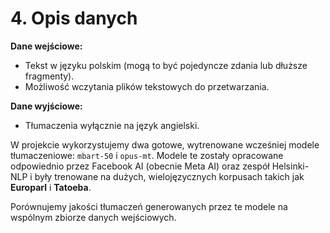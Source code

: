 # 4. Opis danych

**Dane wejściowe:**
- Tekst w języku polskim (mogą to być pojedyncze zdania lub dłuższe fragmenty).
- Możliwość wczytania plików tekstowych do przetwarzania.

**Dane wyjściowe:**
- Tłumaczenia wyłącznie na język angielski.

W projekcie wykorzystujemy dwa gotowe, wytrenowane wcześniej modele tłumaczeniowe: `mbart-50` i `opus-mt`. Modele te zostały opracowane odpowiednio przez Facebook AI (obecnie Meta AI) oraz zespół Helsinki-NLP i były trenowane na dużych, wielojęzycznych korpusach takich jak **Europarl** i **Tatoeba**.

Porównujemy jakości tłumaczeń generowanych przez te modele na wspólnym zbiorze danych wejściowych.
